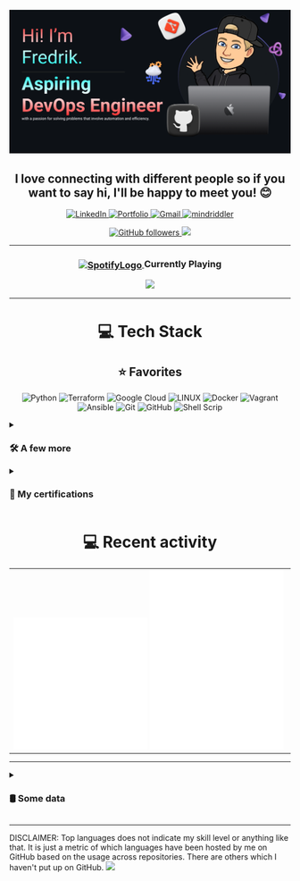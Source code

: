 ![Make your README](assets/banner.png)

<h2 align="center"><b>I love connecting with different people</b> so if you want to say <b>hi, I'll be happy to meet you!</b> 😊</h2>

<p align="center">
  
  <a href="https://linkedin.com/in/fredrik-m/">
    <img src="https://img.shields.io/badge/-LinkedIn-blue?style=for-the-badge&logo=Linkedin&logoColor=white&link=https://linkedin.com/in/fredrik-m/" alt="LinkedIn">
  </a>
  <a href="https://fredrikm.dev">
    <img src="https://img.shields.io/badge/Portfolio-blue?style=for-the-badge&logo=About.me&logoColor=white" alt="Portfolio">
  </a>
  <a href="mailto:fredrikmagnusson3@gmail.com">
    <img src="https://img.shields.io/badge/-fredrikmagnusson3@gmail.com-red?style=for-the-badge&logo=gmail&logoColor=white" alt="Gmail">
  </a>
  <a href="https://discordapp.com/users/225341664787562496">
    <img src="https://img.shields.io/badge/-mindriddler-blue?style=for-the-badge&logo=discord&logoColor=white" alt="mindriddler">
  </a>
</p>

<p align="center">
  <a href="https://github.com/mindriddler">
    <img src="https://img.shields.io/github/followers/mindriddler?label=Follow&style=for-the-badge" alt="GitHub followers">
  </a>
  <img src="https://komarev.com/ghpvc/?username=mindriddler&style=for-the-badge" alt"Profile Views">
</p>
<hr>

<div align="center">
    <h3>
        <a href="https://emoji.gg/emoji/SpotifyLogo">
            <img src="https://cdn3.emoji.gg/emojis/SpotifyLogo.png" alt="SpotifyLogo" width="30" style="vertical-align: middle;">
        </a>
        Currently Playing
    </h3>
    <a href="https://open.spotify.com/playlist/62RKQoCghY0ZJ4hK3Tmq9c?si=6a9b1c5833734776">
        <img src="https://spotify-github-profile.vercel.app/api/view?uid=johannahedlund&cover_image=true&theme=natemoo-re&show_offline=true&background_color=121212&interchange=false&bar_color=53b14f&bar_color_cover=false">
    </a>
</div>
<hr>

<h1 align="center">💻 Tech Stack</h1>
<h2 align="center">⭐ Favorites</h2>
<p align="center">
  <img src="https://img.shields.io/badge/python-3670A0?style=for-the-badge&logo=python&logoColor=ffdd54" alt="Python">
  <img src="https://img.shields.io/badge/terraform-%235835CC.svg?style=for-the-badge&logo=terraform&logoColor=white" alt="Terraform">
  <img src="https://img.shields.io/badge/Google%20Cloud-%234285F4.svg?style=for-the-badge&logo=google-cloud&logoColor=white" alt="Google Cloud">
  <img src="https://img.shields.io/badge/Linux-FCC624?style=for-the-badge&logo=linux&logoColor=black" alt="LINUX">
  <img src="https://img.shields.io/badge/docker-%230db7ed.svg?style=for-the-badge&logo=docker&logoColor=white" alt="Docker">
  <img src="https://img.shields.io/badge/vagrant-%231563FF.svg?style=for-the-badge&logo=vagrant&logoColor=white" alt="Vagrant">
  <img src="https://img.shields.io/badge/ansible-%231A1918.svg?style=for-the-badge&logo=ansible&logoColor=white" alt="Ansible">
  <img src="https://img.shields.io/badge/git-%23F05033.svg?style=for-the-badge&logo=git&logoColor=white" alt="Git">
  <img src="https://img.shields.io/badge/github-%23121011.svg?style=for-the-badge&logo=github&logoColor=white" alt="GitHub">
  <img src="https://img.shields.io/badge/shell_script-%23121011.svg?style=for-the-badge&logo=gnu-bash&logoColor=white" alt="Shell Scrip">
</p>

<details>
  <summary><h3>🛠 A few more</h3></summary>
  
  <p align="center">
    <img src="https://img.shields.io/badge/PowerShell-%235391FE.svg?style=for-the-badge&logo=powershell&logoColor=white" alt="PowerShell">
    <img src="https://img.shields.io/badge/java-%23ED8B00.svg?style=for-the-badge&logo=java&logoColor=white" alt="Java">
    <img src="https://img.shields.io/badge/markdown-%23000000.svg?style=for-the-badge&logo=markdown&logoColor=white" alt="Markdown">
    <img src="https://img.shields.io/badge/postgres-%23316192.svg?style=for-the-badge&logo=postgresql&logoColor=white" alt="Postgres">
    <img src="https://img.shields.io/badge/mysql-%2300f.svg?style=for-the-badge&logo=mysql&logoColor=white" alt="MySQL">
    <img src="https://img.shields.io/badge/sqlite-%2307405e.svg?style=for-the-badge&logo=sqlite&logoColor=white" alt="SQLite">
    <img src="https://img.shields.io/badge/jira-%230A0FFF.svg?style=for-the-badge&logo=jira&logoColor=white" alt="Jira">
    <img src="https://img.shields.io/badge/kubernetes-%23326ce5.svg?style=for-the-badge&logo=kubernetes&logoColor=white" alt="Kubernetes">
    <img src="https://img.shields.io/badge/rancher-%230075A8.svg?style=for-the-badge&logo=rancher&logoColor=white" alt="Rancher">
    <img src="https://img.shields.io/badge/Trello-%23026AA7.svg?style=for-the-badge&logo=Trello&logoColor=white" alt="Trello">
  </p>
  <hr>
</details>
<details>
  <summary><h3>📜 My certifications</h3></summary>
  
  + [**Terraform Associate** (August 2023)](https://www.credly.com/badges/e2eb1846-4eb6-4d2d-ab6c-69b677d0f57e)
<hr>
</details>

<h1 align="center">💻 Recent activity</h1>
<!-- <div align="center">
  <table width="100%">
    <tr>
        <td>
          <img src="assets/metrics.plugin.code.svg">
        </td>
    </tr>
  </table>
</div> -->

<table width="100%">
    <tr>
        <td>
            <img src="assets/metrics.plugin.activity.svg" width="49%">
            <img src="assets/metrics.plugin.stars.svg" width="49%">
        </td>
    </tr>
</table>
<hr>

<details>
  <summary><h3>🛢️ Some data</h3></summary>
  <table align="center" width="100%">
    <tr>
      <td>
        <img src="assets/metrics.svg" width="100%">
      </td>
    </tr>
  </table>

  <!--START_SECTION:waka-->
**I'm a Night 🦉** 

```text
🌞 Morning                39 commits          █░░░░░░░░░░░░░░░░░░░░░░░░   03.60 % 
🌆 Daytime                441 commits         ██████████░░░░░░░░░░░░░░░   40.76 % 
🌃 Evening                359 commits         ████████░░░░░░░░░░░░░░░░░   33.18 % 
🌙 Night                  243 commits         ██████░░░░░░░░░░░░░░░░░░░   22.46 % 
```
📅 **I'm Most Productive on Wednesday** 

```text
Monday                   186 commits         ████░░░░░░░░░░░░░░░░░░░░░   17.19 % 
Tuesday                  162 commits         ████░░░░░░░░░░░░░░░░░░░░░   14.97 % 
Wednesday                225 commits         █████░░░░░░░░░░░░░░░░░░░░   20.79 % 
Thursday                 58 commits          █░░░░░░░░░░░░░░░░░░░░░░░░   05.36 % 
Friday                   109 commits         ███░░░░░░░░░░░░░░░░░░░░░░   10.07 % 
Saturday                 192 commits         ████░░░░░░░░░░░░░░░░░░░░░   17.74 % 
Sunday                   150 commits         ███░░░░░░░░░░░░░░░░░░░░░░   13.86 % 
```


📊 **This Week I Spent My Time On** 

```text
🕑︎ Time Zone: Europe/Stockholm

💬 Programming Languages: 
Python                   4 hrs 24 mins       ████████████░░░░░░░░░░░░░   48.03 % 
Markdown                 2 hrs 50 mins       ████████░░░░░░░░░░░░░░░░░   30.95 % 
JSON                     54 mins             ██░░░░░░░░░░░░░░░░░░░░░░░   09.98 % 
YAML                     35 mins             ██░░░░░░░░░░░░░░░░░░░░░░░   06.41 % 
PowerShell               16 mins             █░░░░░░░░░░░░░░░░░░░░░░░░   03.09 % 

🔥 Editors: 
VS Code                  9 hrs 10 mins       █████████████████████████   100.00 % 

🐱‍💻 Projects: 
pc-setup                 3 hrs 56 mins       ███████████░░░░░░░░░░░░░░   43.04 % 
Nackademin               3 hrs 9 mins        █████████░░░░░░░░░░░░░░░░   34.37 % 
test                     1 hr 8 mins         ███░░░░░░░░░░░░░░░░░░░░░░   12.45 % 
expense-tracker          55 mins             ███░░░░░░░░░░░░░░░░░░░░░░   10.14 % 
```

**I Mostly Code in Python** 

```text
Python                   8 repos             █████████████████░░░░░░░░   66.67 % 
JavaScript               2 repos             ████░░░░░░░░░░░░░░░░░░░░░   16.67 % 
HCL                      1 repo              ██░░░░░░░░░░░░░░░░░░░░░░░   08.33 % 
PHP                      1 repo              ██░░░░░░░░░░░░░░░░░░░░░░░   08.33 % 
```




 Last Updated on 03/10/2023 10:11:23 UTC
<!--END_SECTION:waka-->
</details>

---

DISCLAIMER: Top languages does not indicate my skill level or anything like that. It is just a metric of which languages have been hosted by me on GitHub based on the usage across repositories. There are others which I haven't put up on GitHub.
![](https://hit.yhype.me/github/profile?user_id=112268732)
